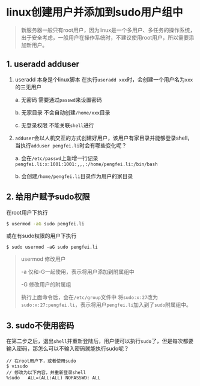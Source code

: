 # linux创建用户并添加到sudo用户组中

> ​	新服务器一般只有root用户，因为linux是一个多用户、多任务的操作系统，出于安全考虑，一般用户在操作系统时，不建议使用root用户，所以需要添加新用户。

## 1.  useradd adduser

1. useradd 本身是个linux脚本 在执行`useradd xxx`时，会创建一个用户名为`xxx`的三无用户

   a. 无密码 需要通过`passwd`来设置密码

   b. 无家目录 不会自动创建`/home/xxx`目录

   c. 无登录权限 不能关联`shell`进行

2. `adduser`会以人机交互的方式创建好用户，该用户有家目录并能够登录shell，当执行`adduser pengfei.li`时会有哪些变化呢？

   a. 会在`/etc/passwd`上新增一行记录 `pengfei.li:x:1001:1001:,,,:/home/pengfei.li:/bin/bash`

   b. 会创建`/home/pengfei.li`目录作为用户的家目录

## 2. 给用户赋予sudo权限

在root用户下执行

```sh
$ usermod -aG sudo pengfei.li
```

或在有sudo权限的用户下执行

```shell
$ sudo usermod -aG sudo pengfei.li
```

> usermod 修改用户
>
> -a 仅和-G一起使用，表示将用户添加到附属组中
>
> -G 修改用户的附属组
>
> 执行上面命令后，会在`/etc/group`文件中 将`sudo:x:27`改为`sudo:x:27:pengfei.li`，表示将用户`pengfei.li`加入到了`sudo`附属组中。

## 3. sudo不使用密码

在第二步之后，退出`shell`并重新登陆后，用户便可以执行`sudo`了，但是每次都要输入密码，那怎么可以不输入密码就能执行sudo呢？

```
// 在root用户下，或者使用sudo
$ visudo
// 修改为以下内容，并重新登录shell
%sudo   ALL=(ALL:ALL) NOPASSWD: ALL

```

